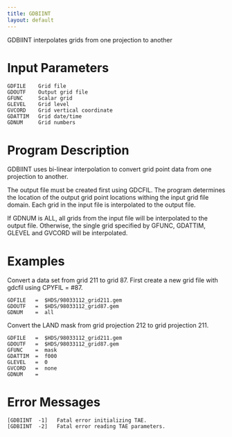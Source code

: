 ```yaml
---
title: GDBIINT
layout: default
---
```


GDBIINT interpolates grids from one projection to another

# Input Parameters
 
	GDFILE    Grid file
	GDOUTF    Output grid file
	GFUNC     Scalar grid
	GLEVEL    Grid level
	GVCORD    Grid vertical coordinate
	GDATTIM   Grid date/time
	GDNUM     Grid numbers
 
 

# Program Description
 
GDBIINT uses bi-linear interpolation to convert
grid point data from one projection to another.

The output file must be created first using GDCFIL.
The program determines the location of the output
grid point locations withing the input grid file domain.
Each grid in the input file is interpolated to the output
file.

If GDNUM is ALL, all grids from the input file will be
interpolated to the output file. Otherwise, the single grid
specified by GFUNC, GDATTIM, GLEVEL and GVCORD will
be interpolated.

 
# Examples

Convert a data set from grid 211 to grid 87.
	First create a new grid file with gdcfil using
	CPYFIL = #87.

	GDFILE	 =  $HDS/98033112_grid211.gem
	GDOUTF   =  $HDS/98033112_grid87.gem
	GDNUM    =  all

Convert the LAND mask from grid projection 212 to grid
	projection 211.

	GDFILE	 =  $HDS/98033112_grid211.gem
	GDOUTF   =  $HDS/98033112_grid87.gem
	GFUNC    =  mask
	GDATTIM  =  f000
	GLEVEL   =  0
	GVCORD   =  none
	GDNUM    =

# Error Messages
 
	[GDBIINT  -1]   Fatal error initializing TAE.
	[GDBIINT  -2]   Fatal error reading TAE parameters.
